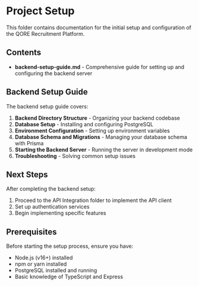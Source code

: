 # Project Setup

This folder contains documentation for the initial setup and configuration of the QORE Recruitment Platform.

## Contents

- **backend-setup-guide.md** - Comprehensive guide for setting up and configuring the backend server

## Backend Setup Guide

The backend setup guide covers:

1. **Backend Directory Structure** - Organizing your backend codebase
2. **Database Setup** - Installing and configuring PostgreSQL
3. **Environment Configuration** - Setting up environment variables
4. **Database Schema and Migrations** - Managing your database schema with Prisma
5. **Starting the Backend Server** - Running the server in development mode
6. **Troubleshooting** - Solving common setup issues

## Next Steps

After completing the backend setup:

1. Proceed to the API Integration folder to implement the API client
2. Set up authentication services
3. Begin implementing specific features

## Prerequisites

Before starting the setup process, ensure you have:

- Node.js (v16+) installed
- npm or yarn installed
- PostgreSQL installed and running
- Basic knowledge of TypeScript and Express
